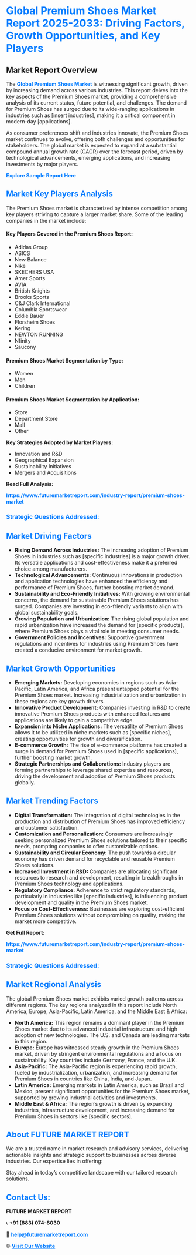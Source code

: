 <h1 style="color: #007BFF;">Global Premium Shoes Market Report 2025-2033: Driving Factors, Growth Opportunities, and Key Players</h1>

<section id="overview">
<h2>Market Report Overview</h2>
<p>The <a href="https://www.futuremarketreport.com/industry-report/premium-shoes-market" style="color: #007BFF; text-decoration: none;"><strong>Global Premium Shoes Market</strong></a> is witnessing significant growth, driven by increasing demand across various industries. This report delves into the key aspects of the Premium Shoes market, providing a comprehensive analysis of its current status, future potential, and challenges. The demand for Premium Shoes has surged due to its wide-ranging applications in industries such as [insert industries], making it a critical component in modern-day [applications].</p>
<p>As consumer preferences shift and industries innovate, the Premium Shoes market continues to evolve, offering both challenges and opportunities for stakeholders. The global market is expected to expand at a substantial compound annual growth rate (CAGR) over the forecast period, driven by technological advancements, emerging applications, and increasing investments by major players.</p>
</section>

<section id="overview">
<p><a href="https://www.futuremarketreport.com/request-sample/reportId=51118" style="color: #007BFF; text-decoration: none;"><strong>Explore Sample Report Here</strong></a></p>
</section>

<section id="key-players">
<h2 style="color: #007BFF;">Market Key Players Analysis</h2>
<p>The Premium Shoes market is characterized by intense competition among key players striving to capture a larger market share. Some of the leading companies in the market include:</p>
<h4>Key Players Covered in the Premium Shoes Report:</h4>
<ul><li>Adidas Group</li><li>ASICS</li><li>New Balance</li><li>Nike</li><li>SKECHERS USA</li><li>Amer Sports</li><li>AVIA</li><li>British Knights</li><li>Brooks Sports</li><li>C&amp;J Clark International</li><li>Columbia Sportswear</li><li>Eddie Bauer</li><li>Florsheim Shoes</li><li>Kering</li><li>NEWTON RUNNING</li><li>Nfinity</li><li>Saucony</li></ul>
<h4>Premium Shoes Market Segmentation by Type:</h4>
<ul><li>Women</li><li>Men</li><li>Children</li></ul>

<h4>Premium Shoes Market Segmentation by Application:</h4>
<ul><li>Store</li><li>Department Store</li><li>Mall</li><li>Other</li></ul>
<p><strong>Key Strategies Adopted by Market Players:</strong></p>
<ul>
<li>Innovation and R&D</li>
<li>Geographical Expansion</li>
<li>Sustainability Initiatives</li>
<li>Mergers and Acquisitions</li>
</ul>
</section>

<section>
<p><strong>Read Full Analysis: </strong></p><a href="https://www.futuremarketreport.com/industry-report/premium-shoes-market" style="color: #007BFF; text-decoration: none;"><strong>https://www.futuremarketreport.com/industry-report/premium-shoes-market</strong></a>
<h3 style="color: #007BFF;">Strategic Questions Addressed:</h3>
</section>

<section id="driving-factors">
<h2 style="color: #007BFF;">Market Driving Factors</h2>
<ul>
<li><strong>Rising Demand Across Industries:</strong> The increasing adoption of Premium Shoes in industries such as [specific industries] is a major growth driver. Its versatile applications and cost-effectiveness make it a preferred choice among manufacturers.</li>
<li><strong>Technological Advancements:</strong> Continuous innovations in production and application technologies have enhanced the efficiency and performance of Premium Shoes, further boosting market demand.</li>
<li><strong>Sustainability and Eco-Friendly Initiatives:</strong> With growing environmental concerns, the demand for sustainable Premium Shoes solutions has surged. Companies are investing in eco-friendly variants to align with global sustainability goals.</li>
<li><strong>Growing Population and Urbanization:</strong> The rising global population and rapid urbanization have increased the demand for [specific products], where Premium Shoes plays a vital role in meeting consumer needs.</li>
<li><strong>Government Policies and Incentives:</strong> Supportive government regulations and incentives for industries using Premium Shoes have created a conducive environment for market growth.</li>
</ul>
</section>

<section id="growth-opportunities">
<h2 style="color: #007BFF;">Market Growth Opportunities</h2>
<ul>
<li><strong>Emerging Markets:</strong> Developing economies in regions such as Asia-Pacific, Latin America, and Africa present untapped potential for the Premium Shoes market. Increasing industrialization and urbanization in these regions are key growth drivers.</li>
<li><strong>Innovative Product Development:</strong> Companies investing in R&D to create innovative Premium Shoes products with enhanced features and applications are likely to gain a competitive edge.</li>
<li><strong>Expansion into Niche Applications:</strong> The versatility of Premium Shoes allows it to be utilized in niche markets such as [specific niches], creating opportunities for growth and diversification.</li>
<li><strong>E-commerce Growth:</strong> The rise of e-commerce platforms has created a surge in demand for Premium Shoes used in [specific applications], further boosting market growth.</li>
<li><strong>Strategic Partnerships and Collaborations:</strong> Industry players are forming partnerships to leverage shared expertise and resources, driving the development and adoption of Premium Shoes products globally.</li>
</ul>
</section>

<section id="trending-factors">
<h2 style="color: #007BFF;">Market Trending Factors</h2>
<ul>
<li><strong>Digital Transformation:</strong> The integration of digital technologies in the production and distribution of Premium Shoes has improved efficiency and customer satisfaction.</li>
<li><strong>Customization and Personalization:</strong> Consumers are increasingly seeking personalized Premium Shoes solutions tailored to their specific needs, prompting companies to offer customizable options.</li>
<li><strong>Sustainability and Circular Economy:</strong> The push towards a circular economy has driven demand for recyclable and reusable Premium Shoes solutions.</li>
<li><strong>Increased Investment in R&D:</strong> Companies are allocating significant resources to research and development, resulting in breakthroughs in Premium Shoes technology and applications.</li>
<li><strong>Regulatory Compliance:</strong> Adherence to strict regulatory standards, particularly in industries like [specific industries], is influencing product development and quality in the Premium Shoes market.</li>
<li><strong>Focus on Cost-Effectiveness:</strong> Businesses are exploring cost-efficient Premium Shoes solutions without compromising on quality, making the market more competitive.</li>
</ul>
</section>

<section>
<p><strong>Get Full Report: </strong></p><a href="https://www.futuremarketreport.com/industry-report/premium-shoes-market" style="color: #007BFF; text-decoration: none;"><strong>https://www.futuremarketreport.com/industry-report/premium-shoes-market</strong></a>
<h3 style="color: #007BFF;">Strategic Questions Addressed:</h3>
</section>


<section id="regional-analysis">
<h2 style="color: #007BFF;">Market Regional Analysis</h2>
<p>The global Premium Shoes market exhibits varied growth patterns across different regions. The key regions analyzed in this report include North America, Europe, Asia-Pacific, Latin America, and the Middle East & Africa:</p>
<ul>
<li><strong>North America:</strong> This region remains a dominant player in the Premium Shoes market due to its advanced industrial infrastructure and high adoption of new technologies. The U.S. and Canada are leading markets in this region.</li>
<li><strong>Europe:</strong> Europe has witnessed steady growth in the Premium Shoes market, driven by stringent environmental regulations and a focus on sustainability. Key countries include Germany, France, and the U.K.</li>
<li><strong>Asia-Pacific:</strong> The Asia-Pacific region is experiencing rapid growth, fueled by industrialization, urbanization, and increasing demand for Premium Shoes in countries like China, India, and Japan.</li>
<li><strong>Latin America:</strong> Emerging markets in Latin America, such as Brazil and Mexico, present significant opportunities for the Premium Shoes market, supported by growing industrial activities and investments.</li>
<li><strong>Middle East & Africa:</strong> The region’s growth is driven by expanding industries, infrastructure development, and increasing demand for Premium Shoes in sectors like [specific sectors].</li>
</ul>
</section>

<footer>
<h2 style="color: #007BFF;">About FUTURE MARKET REPORT</h2>
<p>We are a trusted name in market research and advisory services, delivering actionable insights and strategic support to businesses across diverse industries. Our expertise lies in offering:</p>

<p>Stay ahead in today’s competitive landscape with our tailored research solutions.</p>

<h2 style="color: #007BFF;">Contact Us:</h2>
<p><strong>FUTURE MARKET REPORT</strong></p>
<p>📞 <strong>+91 (883) 074-8030</strong></p>
<p>📧 <strong><a href="mailto:help@futuremarketreport.com" style="color: #007BFF;">help@futuremarketreport.com</a></strong></p>
<p>🌐 <strong><a href="https://www.futuremarketreport.com/" style="color: #007BFF;">Visit Our Website</a></strong></p>
</footer>